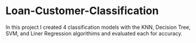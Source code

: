 # Loan-Customer-Classification

In this project I created 4 classification models with the KNN, Decision Tree, SVM, and Liner Regression algorithims and evaluated each for accuracy.

